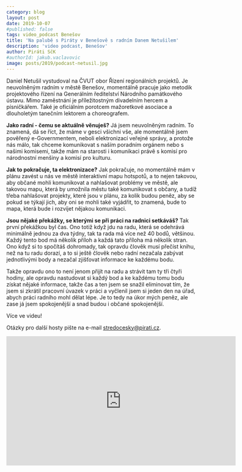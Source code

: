 ```yaml
---
category: blog
layout: post
date: 2019-10-07
#published: false
tags: video_podcast Benešov
title: 'Na palubě s Piráty v Benešově s radním Danem Netušilem'
description: 'video podcast, Benešov'
author: Piráti SčK
#authorId: jakub.vaclavovic
image: posts/2019/podcast-netusil.jpg
---
```


Daniel Netušil vystudoval na ČVUT obor Řízení regionálních projektů. Je neuvolněným radním v městě Benešov, momentálně pracuje jako metodik projektového řízení na Generálním ředitelství Národního památkového ústavu. Mimo zaměstnání je příležitostným divadelním hercem a písničkářem. Také je oficiálním porotcem mažoretkové asociace a dlouholetým tanečním lektorem a choreografem. 

**Jako radní - čemu se aktuálně věnuješ?**
Já jsem neuvolněným radním. To znamená, dá se říct, že máme v gesci všichni vše, ale momentálně jsem pověřený  e-Governmentem, neboli elektronizací veřejné správy, a protože nás málo, tak chceme komunikovat s naším poradním orgánem nebo s našimi komisemi, takže mám na starosti i komunikaci právě s komisí pro národnostní menšiny a komisí pro kulturu. 

**Jak to pokračuje, ta elektronizace?**
Jak pokračuje, no momentálně mám v plánu zavést u nás ve městě interaktivní mapu hotspotů, a to nejen takovou, aby občané mohli komunikovat a nahlašovat problémy ve městě, ale takovou mapu, která by umožnila městu také komunikovat s občany, a tudíž třeba nahlašovat projekty, které jsou v plánu, za kolik budou peněz, aby se pokud se týkají jich, aby oni se mohli také vyjádřit, to znamená, bude to mapa, která bude i rozvíjet nějakou komunikaci.

**Jsou nějaké překážky, se kterými se při práci na radnici setkáváš?**
Tak první překážkou byl čas. Ono totiž když jdu na radu, která se odehrává minimálně jednou za dva týdny, tak ta rada má více než 40 bodů, většinou. Každý tento bod má několik příloh a každá tato příloha má několik stran. Ono když si to spočítáš dohromady, tak opravdu člověk musí přečíst knihu, než na tu radu dorazí, a to si ještě člověk nebo radní nezačala zabývat jednotlivými body a nezačal zjišťovat informace ke každému bodu. 

Takže opravdu ono to není jenom přijít na radu a strávit tam ty tři čtyři hodiny, ale opravdu nastudovat si každý bod a ke každému tomu bodu získat nějaké informace, takže čas a ten jsem se snažil eliminovat tím, že jsem si zkrátil pracovní úvazek v práci a vyčlenil jsem si jeden den na úřad, abych práci radního mohl dělat lépe. Je to tedy na úkor mých peněz, ale zase já jsem spokojenější a snad budou i občané spokojenější.

Více ve videu!

Otázky pro další hosty pište na e-mail stredocesky@pirati.cz.

<iframe width="600" height="338" src="https://www.youtube.com/embed/g1PfsxwMZ6E" frameborder="0" allow="accelerometer; autoplay; encrypted-media; gyroscope; picture-in-picture" allowfullscreen></iframe>
